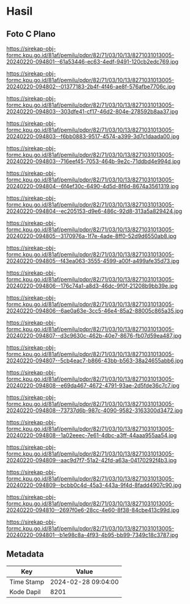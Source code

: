 # Hasil

## Foto C Plano

https://sirekap-obj-formc.kpu.go.id/81af/pemilu/pdpr/82/71/03/10/13/8271031013005-20240220-094801--61a53446-ec63-4edf-9491-120cb2edc769.jpg

https://sirekap-obj-formc.kpu.go.id/81af/pemilu/pdpr/82/71/03/10/13/8271031013005-20240220-094802--01377183-2b4f-4f46-ae8f-576afbe7706c.jpg

https://sirekap-obj-formc.kpu.go.id/81af/pemilu/pdpr/82/71/03/10/13/8271031013005-20240220-094803--303dfe41-cf17-46d2-804e-278592b8aa37.jpg

https://sirekap-obj-formc.kpu.go.id/81af/pemilu/pdpr/82/71/03/10/13/8271031013005-20240220-094803--f6bb0883-9517-4574-a399-3d7c1daada00.jpg

https://sirekap-obj-formc.kpu.go.id/81af/pemilu/pdpr/82/71/03/10/13/8271031013005-20240220-094803--716eef45-7053-464b-9e2c-71ddbd4e994d.jpg

https://sirekap-obj-formc.kpu.go.id/81af/pemilu/pdpr/82/71/03/10/13/8271031013005-20240220-094804--6f4ef30c-6490-4d5d-8f6d-8674a3561319.jpg

https://sirekap-obj-formc.kpu.go.id/81af/pemilu/pdpr/82/71/03/10/13/8271031013005-20240220-094804--ec205153-d9e6-486c-92d8-313a5a829424.jpg

https://sirekap-obj-formc.kpu.go.id/81af/pemilu/pdpr/82/71/03/10/13/8271031013005-20240220-094805--3170976a-1f7e-4ade-8ff0-52d9d6550ab8.jpg

https://sirekap-obj-formc.kpu.go.id/81af/pemilu/pdpr/82/71/03/10/13/8271031013005-20240220-094805--f43ea063-3555-4599-a00f-a499afe35d73.jpg

https://sirekap-obj-formc.kpu.go.id/81af/pemilu/pdpr/82/71/03/10/13/8271031013005-20240220-094806--176c74a1-a8d3-46dc-9f0f-21208b9bb39e.jpg

https://sirekap-obj-formc.kpu.go.id/81af/pemilu/pdpr/82/71/03/10/13/8271031013005-20240220-094806--6ae0a63e-3cc5-46e4-85a2-88005c865a35.jpg

https://sirekap-obj-formc.kpu.go.id/81af/pemilu/pdpr/82/71/03/10/13/8271031013005-20240220-094807--d3c9630c-462b-40e7-8676-fb07d59ea487.jpg

https://sirekap-obj-formc.kpu.go.id/81af/pemilu/pdpr/82/71/03/10/13/8271031013005-20240220-094807--5cb4eac7-b866-43bb-b563-38a24655abb6.jpg

https://sirekap-obj-formc.kpu.go.id/81af/pemilu/pdpr/82/71/03/10/13/8271031013005-20240220-094808--e69da467-4672-4791-93ae-2d5fde36c7c7.jpg

https://sirekap-obj-formc.kpu.go.id/81af/pemilu/pdpr/82/71/03/10/13/8271031013005-20240220-094808--73737d6b-987c-4090-9582-3163300d3472.jpg

https://sirekap-obj-formc.kpu.go.id/81af/pemilu/pdpr/82/71/03/10/13/8271031013005-20240220-094808--1a02eeec-7e61-4dbc-a3ff-44aaa955aa54.jpg

https://sirekap-obj-formc.kpu.go.id/81af/pemilu/pdpr/82/71/03/10/13/8271031013005-20240220-094809--aac9d7f7-51a2-42fd-a63a-04170292f4b3.jpg

https://sirekap-obj-formc.kpu.go.id/81af/pemilu/pdpr/82/71/03/10/13/8271031013005-20240220-094809--bcbb0c4d-45a3-443a-9f4d-8fadd4907c90.jpg

https://sirekap-obj-formc.kpu.go.id/81af/pemilu/pdpr/82/71/03/10/13/8271031013005-20240220-094810--2697f0e6-28cc-4e60-8f38-84cbe413c99d.jpg

https://sirekap-obj-formc.kpu.go.id/81af/pemilu/pdpr/82/71/03/10/13/8271031013005-20240220-094801--b1e98c8a-4f93-4b95-bb99-7349c18c3787.jpg


## Metadata

| Key        | Value               |
| ---------- | ------------------- |
| Time Stamp | 2024-02-28 09:04:00 |
| Kode Dapil | 8201                |



